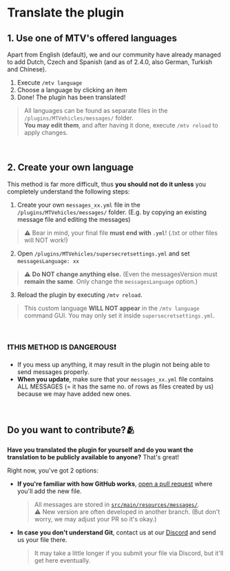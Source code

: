 # Translate the plugin

## 1. Use one of MTV's offered languages
Apart from English (default), we and our community have already managed to add Dutch, Czech and Spanish (and as of 2.4.0, also German, Turkish and Chinese).

1. Execute `/mtv language`
2. Choose a language by clicking an item
3. Done! The plugin has been translated!

> All languages can be found as separate files in the `/plugins/MTVehicles/messages/` folder.<br>
> **You may edit them**, and after having it done, execute `/mtv reload` to apply changes.

<br>

## 2. Create your own language
This method is far more difficult, thus **you should not do it unless** you completely understand the following steps:

1. Create your own `messages_xx.yml` file in the `/plugins/MTVehicles/messages/` folder. (E.g. by copying an existing message file and editing the messages)

  > ⚠ Bear in mind, your final file **must end with `.yml`**! (.txt or other files will NOT work!)
2. Open `/plugins/MTVehicles/supersecretsettings.yml` and set `messagesLanguage: xx`

  > ⚠ **Do NOT change anything else.** (Even the messagesVersion must **remain the same**. Only change the `messagesLanguage` option.)
3. Reload the plugin by executing `/mtv reload`.

> This custom language **WILL NOT appear** in the `/mtv language` command GUI. You may only set it inside `supersecretsettings.yml`.

<br>

### ❗THIS METHOD IS DANGEROUS❗
- If you mess up anything, it may result in the plugin not being able to send messages properly.
- **When you update**, make sure that your `messages_xx.yml` file contains ALL MESSAGES (= it has the same no. of rows as files created by us) because we may have added new ones.

<br>

## Do you want to contribute?🫂
**Have you translated the plugin for yourself and do you want the translation to be publicly available to anyone?** That's great!

Right now, you've got 2 options:
- **If you're familiar with how GitHub works**, [open a pull request](https://github.com/GamerJoep/MinetopiaVehicles/pulls) where you'll add the new file.

  > All messages are stored in [`src/main/resources/messages/`](https://github.com/GamerJoep/MinetopiaVehicles/tree/master/src/main/resources/messages).<br>
  > ⚠ New version are often developed in another branch. (But don't worry, we may adjust your PR so it's okay.)
- **In case you don't understand Git**, contact us at our [Discord](https://discord.gg/vehicle) and send us your file there.

  > It may take a little longer if you submit your file via Discord, but it'll get here eventually.
